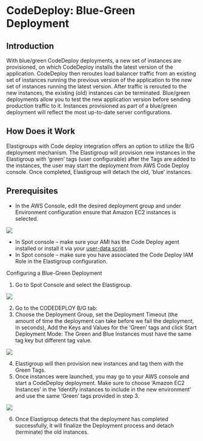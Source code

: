 # CodeDeploy: Blue-Green Deployment

## Introduction

With blue/green CodeDeploy deployments, a new set of instances are provisioned, on which CodeDeploy installs the latest version of the application. CodeDeploy then reroutes load balancer traffic from an existing set of instances running the previous version of the application to the new set of instances running the latest version. After traffic is rerouted to the new instances, the existing (old) instances can be terminated. Blue/green deployments allow you to test the new application version before sending production traffic to it. Instances provisioned as part of a blue/green deployment will reflect the most up-to-date server configurations.

## How Does it Work

Elastigroups with Code deploy integration offers an option to utilize the B/G deployment mechanism. The Elastigroup will provision new instances in the Elastigroup with ‘green’ tags (user configurable) after the Tags are added to the instances, the user may start the deployment from AWS Code Deploy console. Once completed, Elastigroup will detach the old, ‘blue’ instances.

## Prerequisites

* In the AWS Console, edit the desired deployment group and under Environment configuration ensure that Amazon EC2 instances is selected.

<img src="/elastigroup/_media/blue-green-deployment_1.png" />

* In Spot console – make sure your AMI has the Code Deploy agent installed or install it via your [user-data script](https://docs.aws.amazon.com/codedeploy/latest/userguide/codedeploy-agent-operations-install.html).
* In Spot console – make sure you have associated the Code Deploy IAM Role in the Elastigroup configuration.

Configuring a Blue-Green Deployment

1. Go to Spot Console and select the Elastigroup.

<img src="/elastigroup/_media/blue-green-deployment_2.png" />

2. Go to the CODEDEPLOY B/G tab:
3. Choose the Deployment Group, set the Deployment Timeout (the amount of time the deployment can take before we fail the deployment, in seconds), Add the Keys and Values for the ‘Green’ tags and click Start Deployment Mode:
The Green and Blue Instances must have the same tag key but different tag value.

<img src="/elastigroup/_media/blue-green-deployment_3.png" />

4. Elastigroup will then provision new instances and tag them with the Green Tags.
5. Once instances were launched, you may go to your AWS console and start a CodeDeploy deployment. Make sure to choose ‘Amazon EC2 Instances’ in the ‘Identify instances to include in the new environment’ and use the same ‘Green’ tags provided in step 3.

<img src="/elastigroup/_media/blue-green-deployment_4.png" />

6. Once Elastigroup detects that the deployment has completed successfully, it will finalize the Deployment process and detach (terminate) the old instances.
